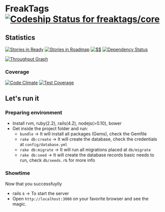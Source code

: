 FreakTags [![Codeship Status for freaktags/core](https://img.shields.io/codeship/55647cb0-2fe7-0132-1216-3ad622bf587e/master.svg?style=flat)](https://codeship.io/projects/39670)
====

## Statistics
[![Stories in Ready](https://badge.waffle.io/freaktags/core.png?label=ready&title=Ready)](https://waffle.io/freaktags/core)
[![Stories in Roadmap](https://badge.waffle.io/freaktags/core.png?label=roadmap&title=Roadmap)](https://waffle.io/freaktags/core)
[![$$](http://img.shields.io/gratipay/marceloboeira.svg?style=flat)](https://gratipay.com/marceloboeira/)
[![Dependency Status](https://gemnasium.com/freaktags/core.svg)](https://gemnasium.com/freaktags/core)

[![Throughput Graph](https://graphs.waffle.io/freaktags/core/throughput.svg)](https://waffle.io/freaktags/core/metrics)

### Coverage

[![Code Climate](https://codeclimate.com/github/freaktags/core/badges/gpa.svg)](https://codeclimate.com/github/freaktags/core)
[![Test Coverage](https://codeclimate.com/github/freaktags/core/badges/coverage.svg)](https://codeclimate.com/github/freaktags/core)



## Let's run it

### Preparing environment

* Install rvm, ruby(2.2), rails(4.2), nodejs(>0.10), bower
* Get inside the project folder and run:
  * `bundle` -> It will install all packages (Gems), check the Gemfile
  * `rake db:create` -> It will create the database, check the credentials at `config/database.yml`
  * `rake db:migrate` -> It will run all migrations placed at `db/migrate`
  * `rake db:seed` -> It will create the database records basic needs to run, check `db/seeds.rb` for more info

### Showtime
Now that you successfuylly

  * rails s -> To start the server
  * Open `http://localhost:3000` on your favorite browser and see the magic.


